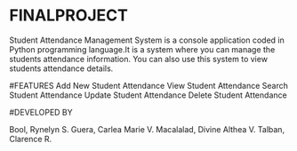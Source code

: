 # FINALPROJECT

Student Attendance Management System is a console application coded in Python programming language.It is a system where you can manage the students attendance information. You can also use this system to view students attendance details.

#FEATURES
Add New Student Attendance
View Student Attendance
Search Student Attendance
Update Student Attendance
Delete Student Attendance


#DEVELOPED BY

Bool, Rynelyn S.
Guera, Carlea Marie V.
Macalalad, Divine Althea V.
Talban, Clarence R.
